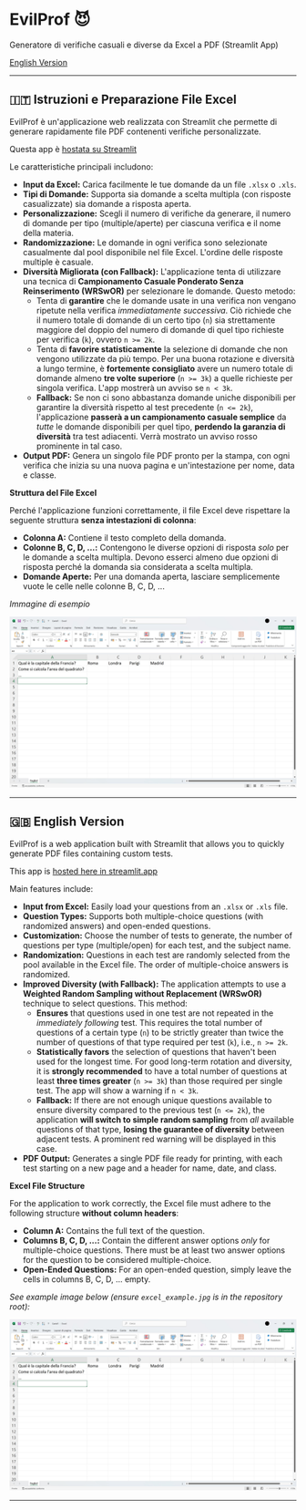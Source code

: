 # EvilProf 😈

Generatore di verifiche casuali e diverse da Excel a PDF (Streamlit App)

[English Version](#english-version)

---

## 🇮🇹 Istruzioni e Preparazione File Excel

EvilProf è un'applicazione web realizzata con Streamlit che permette di generare rapidamente file PDF contenenti verifiche personalizzate.

Questa app è [hostata su Streamlit](https://evilprof.streamlit.app/)

Le caratteristiche principali includono:

-   **Input da Excel:** Carica facilmente le tue domande da un file `.xlsx` o `.xls`.
-   **Tipi di Domande:** Supporta sia domande a scelta multipla (con risposte casualizzate) sia domande a risposta aperta.
-   **Personalizzazione:** Scegli il numero di verifiche da generare, il numero di domande per tipo (multiple/aperte) per ciascuna verifica e il nome della materia.
-   **Randomizzazione:** Le domande in ogni verifica sono selezionate casualmente dal pool disponibile nel file Excel. L'ordine delle risposte multiple è casuale.
-   **Diversità Migliorata (con Fallback):** L'applicazione tenta di utilizzare una tecnica di **Campionamento Casuale Ponderato Senza Reinserimento (WRSwOR)** per selezionare le domande. Questo metodo:
    -   Tenta di **garantire** che le domande usate in una verifica non vengano ripetute nella verifica *immediatamente successiva*. Ciò richiede che il numero totale di domande di un certo tipo (`n`) sia strettamente maggiore del doppio del numero di domande di quel tipo richieste per verifica (`k`), ovvero `n >= 2k`.
    -   Tenta di **favorire statisticamente** la selezione di domande che non vengono utilizzate da più tempo. Per una buona rotazione e diversità a lungo termine, è **fortemente consigliato** avere un numero totale di domande almeno **tre volte superiore** (`n >= 3k`) a quelle richieste per singola verifica. L'app mostrerà un avviso se `n < 3k`.
    -   **Fallback:** Se non ci sono abbastanza domande uniche disponibili per garantire la diversità rispetto al test precedente (`n <= 2k`), l'applicazione **passerà a un campionamento casuale semplice** da *tutte* le domande disponibili per quel tipo, **perdendo la garanzia di diversità** tra test adiacenti. Verrà mostrato un avviso rosso prominente in tal caso.
-   **Output PDF:** Genera un singolo file PDF pronto per la stampa, con ogni verifica che inizia su una nuova pagina e un'intestazione per nome, data e classe.

**Struttura del File Excel**

Perché l'applicazione funzioni correttamente, il file Excel deve rispettare la seguente struttura **senza intestazioni di colonna**:

-   **Colonna A:** Contiene il testo completo della domanda.
-   **Colonne B, C, D, ...:** Contengono le diverse opzioni di risposta *solo* per le domande a scelta multipla. Devono esserci almeno due opzioni di risposta perché la domanda sia considerata a scelta multipla.
-   **Domande Aperte:** Per una domanda aperta, lasciare semplicemente vuote le celle nelle colonne B, C, D, ...

*Immagine di esempio*

![Esempio Struttura Excel](excel_example.jpg)

---

## 🇬🇧 English Version <a name="english-version"></a>

EvilProf is a web application built with Streamlit that allows you to quickly generate PDF files containing custom tests.

This app is [hosted here in streamlit.app](https://evilprof.streamlit.app/)

Main features include:

-   **Input from Excel:** Easily load your questions from an `.xlsx` or `.xls` file.
-   **Question Types:** Supports both multiple-choice questions (with randomized answers) and open-ended questions.
-   **Customization:** Choose the number of tests to generate, the number of questions per type (multiple/open) for each test, and the subject name.
-   **Randomization:** Questions in each test are randomly selected from the pool available in the Excel file. The order of multiple-choice answers is randomized.
-   **Improved Diversity (with Fallback):** The application attempts to use a **Weighted Random Sampling without Replacement (WRSwOR)** technique to select questions. This method:
    -   **Ensures** that questions used in one test are not repeated in the *immediately following* test. This requires the total number of questions of a certain type (`n`) to be strictly greater than twice the number of questions of that type required per test (`k`), i.e., `n >= 2k`.
    -   **Statistically favors** the selection of questions that haven't been used for the longest time. For good long-term rotation and diversity, it is **strongly recommended** to have a total number of questions at least **three times greater** (`n >= 3k`) than those required per single test. The app will show a warning if `n < 3k`.
    -   **Fallback:** If there are not enough unique questions available to ensure diversity compared to the previous test (`n <= 2k`), the application **will switch to simple random sampling** from *all* available questions of that type, **losing the guarantee of diversity** between adjacent tests. A prominent red warning will be displayed in this case.
-   **PDF Output:** Generates a single PDF file ready for printing, with each test starting on a new page and a header for name, date, and class.

**Excel File Structure**

For the application to work correctly, the Excel file must adhere to the following structure **without column headers**:

-   **Column A:** Contains the full text of the question.
-   **Columns B, C, D, ...:** Contain the different answer options *only* for multiple-choice questions. There must be at least two answer options for the question to be considered multiple-choice.
-   **Open-Ended Questions:** For an open-ended question, simply leave the cells in columns B, C, D, ... empty.

*See example image below (ensure `excel_example.jpg` is in the repository root):*

![Excel Structure Example](excel_example.jpg)

---

